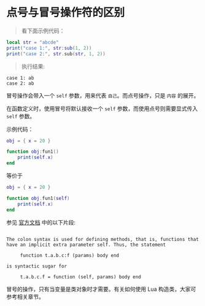 # 点号与冒号操作符的区别

> 看下面示例代码：

```lua
local str = "abcde"
print("case 1:", str:sub(1, 2))
print("case 2:", str.sub(str, 1, 2))
```

> 执行结果:

```
case 1: ab
case 2: ab
```

冒号操作会带入一个 `self` 参数，用来代表 `自己`。而点号操作，只是 `内容` 的展开。

在函数定义时，使用冒号将默认接收一个 `self` 参数，而使用点号则需要显式传入 `self` 参数。

示例代码：

```lua
obj = { x = 20 }

function obj:fun1()
	print(self.x)
end
```

等价于

```lua
obj = { x = 20 }

function obj.fun1(self)
	print(self.x)
end
```

参见 [官方文档](http://www.lua.org/manual/5.1/manual.html#2.5.9) 中的以下片段:

```

The colon syntax is used for defining methods, that is, functions that
have an implicit extra parameter self. Thus, the statement

     function t.a.b.c:f (params) body end

is syntactic sugar for

     t.a.b.c.f = function (self, params) body end
```

冒号的操作，只有当变量是类对象时才需要。有关如何使用 Lua 构造类，大家可参考相关章节。

